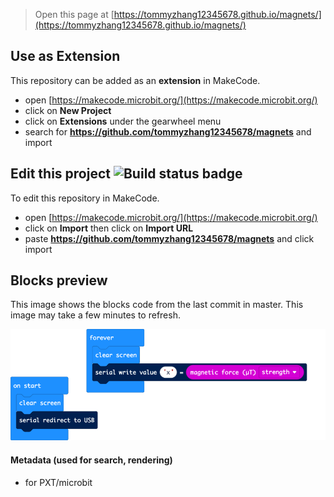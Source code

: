 
> Open this page at [https://tommyzhang12345678.github.io/magnets/](https://tommyzhang12345678.github.io/magnets/)

## Use as Extension

This repository can be added as an **extension** in MakeCode.

* open [https://makecode.microbit.org/](https://makecode.microbit.org/)
* click on **New Project**
* click on **Extensions** under the gearwheel menu
* search for **https://github.com/tommyzhang12345678/magnets** and import

## Edit this project ![Build status badge](https://github.com/tommyzhang12345678/magnets/workflows/MakeCode/badge.svg)

To edit this repository in MakeCode.

* open [https://makecode.microbit.org/](https://makecode.microbit.org/)
* click on **Import** then click on **Import URL**
* paste **https://github.com/tommyzhang12345678/magnets** and click import

## Blocks preview

This image shows the blocks code from the last commit in master.
This image may take a few minutes to refresh.

![A rendered view of the blocks](https://github.com/tommyzhang12345678/magnets/raw/master/.github/makecode/blocks.png)

#### Metadata (used for search, rendering)

* for PXT/microbit
<script src="https://makecode.com/gh-pages-embed.js"></script><script>makeCodeRender("{{ site.makecode.home_url }}", "{{ site.github.owner_name }}/{{ site.github.repository_name }}");</script>
